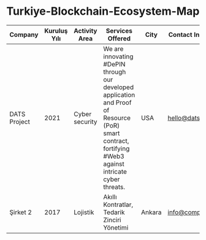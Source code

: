 # Turkiye-Blockchain-Ecosystem-Map


| Company  | Kuruluş Yılı | Activity Area | Services Offered | City | Contact Information | Website |
|------------|--------------|----------------|-------------------|--------|--------------------|------------|
| DATS Project| 2021| Cyber security| We are innovating #DePIN through our developed application and Proof of Resource (PoR) smart contract, fortifying #Web3 against intricate cyber threats.| USA | hello@datsproject.io | [datsproject.io](https://www.datsproject.io) |
| Şirket 2   | 2017         | Lojistik       | Akıllı Kontratlar, Tedarik Zinciri Yönetimi | Ankara | info@company2.com | [company2.com](http://www.company2.com) |
